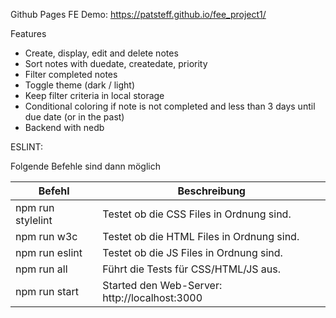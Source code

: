 Github Pages FE Demo: https://patsteff.github.io/fee_project1/

Features
- Create, display, edit and delete notes
- Sort notes with duedate, createdate, priority
- Filter completed notes
- Toggle theme (dark / light)
- Keep filter criteria in local storage
- Conditional coloring if note is not completed and less than 3 days until due date (or in the past)
- Backend with nedb

ESLINT:

Folgende Befehle sind dann möglich

| Befehl  |  Beschreibung |
|---|---|
| npm run stylelint  |   Testet ob die CSS Files in Ordnung sind. |
| npm run w3c  |   Testet ob die HTML Files in Ordnung sind. |
| npm run eslint  |  Testet ob die JS Files in Ordnung sind. |
| npm run all  |   Führt die Tests für CSS/HTML/JS aus. |
| npm run start  |  Started den Web-Server: http://localhost:3000 |
